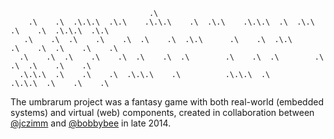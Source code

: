                                    .\
        .\    .\  .\.\.\  .\.\    .\.\.\    .\  .\.\    .\.\.\  .\  .\.\  .\    .\  .\.\.\  .\.\
       .\    .\  .\    .\    .\  .\    .\  .\.\      .\    .\  .\.\      .\    .\  .\    .\    .\
      .\    .\  .\    .\    .\  .\    .\  .\        .\    .\  .\        .\    .\  .\    .\    .\
      .\.\.\  .\    .\    .\  .\.\.\    .\          .\.\.\  .\          .\.\.\  .\    .\    .\
           

The umbrarum project was a fantasy game with both real-world (embedded systems) and virtual (web) components, created in collaboration between [@jczimm](https://github.com/jczimm) and [@bobbybee](https://github.com/bobbybee) in late 2014.

